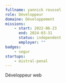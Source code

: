 ```yaml
---
fullname: yannick roussel
role: Développeur
domaine: Développement
missions:
    - start: 2022-06-23
      end: 2024-03-31
      status: independent
      employer: ""
badges:
    - segur
startups:
    - mistral-penal
---
```


Développeur web
